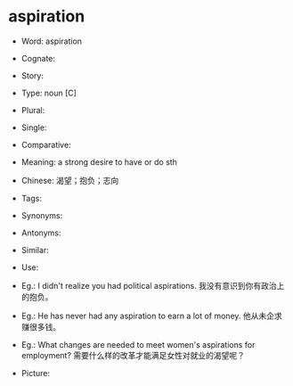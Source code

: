 # aspiration

- Word: aspiration
- Cognate: 
- Story: 

- Type: noun [C]
- Plural: 
- Single: 
- Comparative: 
- Meaning: a strong desire to have or do sth
- Chinese: 渴望；抱负；志向
- Tags: 
- Synonyms: 
- Antonyms: 
- Similar: 
- Use: 
- Eg.: I didn't realize you had political aspirations. 我没有意识到你有政治上的抱负。
- Eg.: He has never had any aspiration to earn a lot of money. 他从未企求赚很多钱。
- Eg.: What changes are needed to meet women's aspirations for employment? 需要什么样的改革才能满足女性对就业的渴望呢？
- Picture: 

